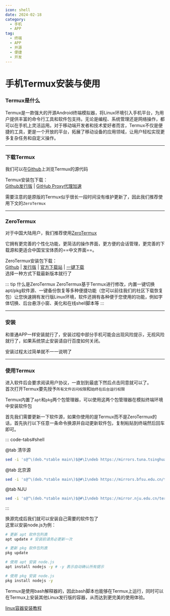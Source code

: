 ```yaml
---
icon: shell
date: 2024-02-18
category:
  - 手机
  - APP
tag:
  - 终端
  - APP
  - 开源
  - 便捷
  - 开发
---
```


# 手机Termux安装与使用

<!-- more -->

### Termux是什么

Termux是一款强大的开源Android终端模拟器，将Linux环境引入手机平台，为用户提供丰富的命令行工具和软件包支持。无论是编程、系统管理还是网络操作，都可以在手机上灵活运用。对于移动端开发者和技术爱好者而言，Termux不仅是便捷的工具，更是一个开放的平台，拓展了移动设备的应用领域，让用户轻松实现更多复杂任务和自定义操作。

---

### 下载Termux

我们可以在[Github](https://github.com/termux/termux-app)上浏览Termux的源代码

Termux安装包下载：  
[Github发行版](https://github.com/termux/termux-app/releases) | [GitHub Proxy代理加速](https://mirrors.chenby.cn/https://github.com/termux/termux-app/releases/download/v0.118.0/termux-app_v0.118.0+github-debug_arm64-v8a.apk)

需要注意的是原版的Termux似乎很长一段时间没有维护更新了，因此我们推荐使用下文的`ZeroTermux`

---

### ZeroTermux

对于中国大陆用户，我们推荐使用[ZeroTermux](https://github.com/hanxinhao000/ZeroTermux)

它拥有更完善的个性化功能，更简洁的操作界面，更方便的会话管理，更完善的下载源和更适合中国宝宝体质的==中文界面==。

ZeroTermux安装包下载：  
[Github](https://github.com/hanxinhao000/ZeroTermux) | [发行版](https://github.com/hanxinhao000/ZeroTermux/releases) | [官方下载站](https://od.ixcmstudio.cn/repository/main/ZeroTermux/) | [一键下载](https://od.ixcmstudio.cn/repository/main/ZeroTermux/ZeroTermux%20-0.118.21.apk)  
选择一种方式下载最新版本就行了

::: tip 什么是ZeroTermux
ZeroTermux基于Termux进行修改，内置一键切换apt/pkg软件源、一键备份恢复等多种便捷功能（您可以前往我们的社区下载恢复包）让您快速拥有发行版Linux环境，软件还拥有各种便于您使用的功能，例如字体切换、后台悬浮小窗、美化和在线shell脚本等
:::

---

### 安装

和普通APP一样安装就行了，安装过程中部分手机可能会出现风险提示，无视风险就行了，如果系统禁止安装请自行百度如何关闭。

安装过程太过简单就不一一说明了

---

### 使用Termux

进入软件后会要求阅读用户协议，一直划到最底下然后点击同意就可以了。  
首次打开Termux要先授予`所有文件访问权限`和`始终在后台运行权限`

Termux内置了`apt`和`pkg`两个包管理器，可以使用这两个包管理器在模拟终端环境中安装软件包

首先我们需要更新一下软件源，如果你使用的是Termux而不是ZeroTermux的话，首先执行以下任意一条命令换源并自动更新软件包，复制粘贴到终端然后回车即可。

::: code-tabs#shell

@tab 清华源

```bash
sed -i 's@^\(deb.*stable main\)$@#\1\ndeb https://mirrors.tuna.tsinghua.edu.cn/termux/termux-packages-24 stable main@' $PREFIX/etc/apt/sources.list
```

@tab 北京源

```bash
sed -i 's@^\(deb.*stable main\)$@#\1\ndeb https://mirrors.bfsu.edu.cn/termux/termux-packages-24 stable main@' $PREFIX/etc/apt/sources.list
```

@tab NJU

```bash
sed -i 's@^\(deb.*stable main\)$@#\1\ndeb https://mirror.nju.edu.cn/termux/termux-packages-24 stable main@' $PREFIX/etc/apt/sources.list &&sed -i 's@^\(deb.*science stable\)$@#\1\ndeb https://mirror.nju.edu.cn/termux/science-packages-24 science stable@' $PREFIX/etc/apt/sources.list.d/science.list
```

:::

换源完成后我们就可以安装自己需要的软件包了  
这里以安装node.js为例：

```bash
# 更新 apt 软件包列表
apt update # 安装前请务必更新一次

# 更新 pkg 软件包列表
pkg update

# 使用 apt 安装 node.js
apt install nodejs -y # -y 表示自动确认所有提示

# 使用 pkg 安装 node.js
pkg install nodejs -y
```

Termux是使用bash解释器的，因此bash脚本也能够在Termux上运行，同时可以在Termux上安装其他Linux发行版的容器，从而达到更完美的使用体验。

[<HopeIcon icon="linux" />linux容器安装教程](./linux.md)
